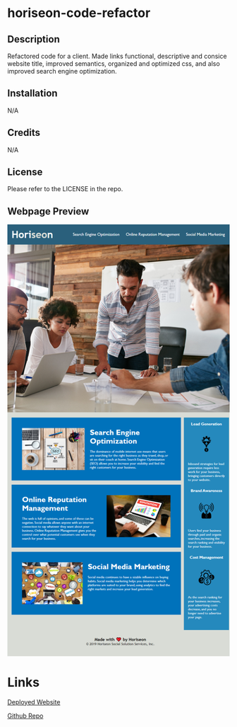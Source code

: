 # horiseon-code-refactor

## Description

Refactored code for a client. Made links functional, descriptive and consice website title, improved semantics, organized and optimized css, and also improved search engine optimization.

## Installation

N/A

## Credits

N/A

## License

Please refer to the LICENSE in the repo.

## Webpage Preview

![webpage preview](assets/images/horiseon-webpage-preview.png)

# Links

[Deployed Website](https://connorg45.github.io/horiseon-code-refactor/)

[Github Repo](https://github.com/connorg45/horiseon-code-refactor)